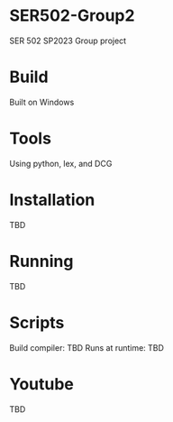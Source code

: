 # SER502-Group2
SER 502 SP2023 Group project

# Build
Built on Windows

# Tools
Using python, lex, and DCG

# Installation
TBD

# Running
TBD

# Scripts
Build compiler: TBD
Runs at runtime: TBD

# Youtube
TBD